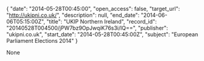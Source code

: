 {
  "date": "2014-05-28T00:45:00", 
  "open_access": false, 
  "target_url": "http://ukipni.co.uk/", 
  "description": null, 
  "end_date": "2014-06-06T05:15:00Z", 
  "title": "UKIP Northern Ireland", 
  "record_id": "20140528T004500/jPW7bz9OpJwqiK76s3i/lQ==", 
  "publisher": "ukipni.co.uk", 
  "start_date": "2014-05-28T00:45:00Z", 
  "subject": "European Parliament Elections 2014"
}

None